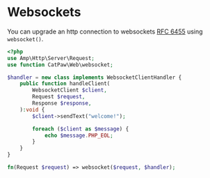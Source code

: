 # Websockets

You can upgrade an http connection to websockets [RFC 6455](https://www.rfc-editor.org/rfc/rfc6455.html) using `websocket()`.

```php
<?php
use Amp\Http\Server\Request;
use function CatPaw\Web\websocket;

$handler = new class implements WebsocketClientHandler {
    public function handleClient(
        WebsocketClient $client,
        Request $request,
        Response $response,
    ):void {
        $client->sendText("welcome!");

        foreach ($client as $message) {
            echo $message.PHP_EOL;
        }
    }
}

fn(Request $request) => websocket($request, $handler);
```
